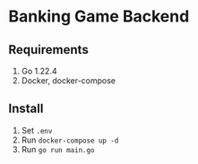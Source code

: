 # Banking Game Backend

## Requirements
1. Go 1.22.4
2. Docker, docker-compose

## Install
1. Set ```.env```
2. Run ```docker-compose up -d```
3. Run ```go run main.go```